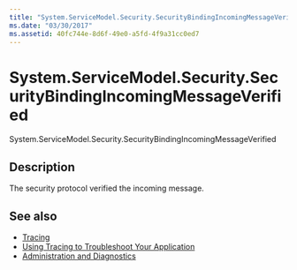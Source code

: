 ```yaml
---
title: "System.ServiceModel.Security.SecurityBindingIncomingMessageVerified"
ms.date: "03/30/2017"
ms.assetid: 40fc744e-8d6f-49e0-a5fd-4f9a31cc0ed7
---
```

# System.ServiceModel.Security.SecurityBindingIncomingMessageVerified
System.ServiceModel.Security.SecurityBindingIncomingMessageVerified  
  
## Description  
 The security protocol verified the incoming message.  
  
## See also
- [Tracing](../../../../../docs/framework/wcf/diagnostics/tracing/index.md)
- [Using Tracing to Troubleshoot Your Application](../../../../../docs/framework/wcf/diagnostics/tracing/using-tracing-to-troubleshoot-your-application.md)
- [Administration and Diagnostics](../../../../../docs/framework/wcf/diagnostics/index.md)
